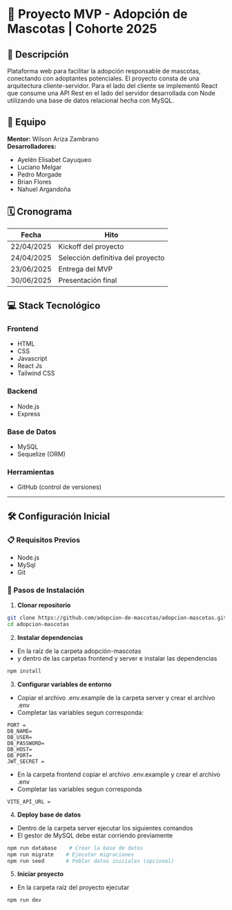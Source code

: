 # 🐾 Proyecto MVP - Adopción de Mascotas | Cohorte 2025

## 📌 Descripción
Plataforma web para facilitar la adopción responsable de mascotas, conectando con adoptantes potenciales.
El proyecto consta de una arquitectura cliente-servidor. Para el lado del cliente se implementó React que
consume una API Rest en el lado del servidor desarrollada con Node utilizando una base de datos relacional hecha con MySQL.

## 👥 Equipo
**Mentor:** Wilson Ariza Zambrano  
**Desarrolladores:**
- Ayelén Elisabet Cayuqueo
- Luciano Melgar
- Pedro Morgade
- Brian Flores
- Nahuel Argandoña

## 🗓️ Cronograma
| Fecha           | Hito |
|-----------------|------|
| 22/04/2025     | Kickoff del proyecto |
| 24/04/2025     | Selección definitiva del proyecto |
| 23/06/2025     | Entrega del MVP |
| 30/06/2025     | Presentación final |

## 💻 Stack Tecnológico
### Frontend
- HTML
- CSS
- Javascript
- React Js
- Tailwind CSS

### Backend
- Node.js
- Express

### Base de Datos
- MySQL
- Sequelize (ORM)

### Herramientas
- GitHub (control de versiones)

---

## 🛠️ Configuración Inicial

### 📋 Requisitos Previos
- Node.js
- MySql
- Git

### 🔧 Pasos de Instalación

1. **Clonar repositorio**
```bash
git clone https://github.com/adopcion-de-mascotas/adopcion-mascotas.git
cd adopcion-mascotas
```

2. **Instalar dependencias**
- En la raíz de la carpeta adopción-mascotas
- y dentro de las carpetas frontend y server e instalar las dependencias
```bash
npm install
```

3. **Configurar variables de entorno**
- Copiar el archivo .env.example de la carpeta server y crear el archivo .env
- Completar las variables segun corresponda:
```env
PORT =
DB_NAME=
DB_USER=
DB_PASSWORD=
DB_HOST=
DB_PORT=
JWT_SECRET =
```

- En la carpeta frontend copiar el archivo .env.example y crear el archivo .env
- Completar las variables segun corresponda
```env
VITE_API_URL =
```

4. **Deploy base de datos**
- Dentro de la carpeta server ejecutar los siguientes comandos
- El gestor de MySQL debe estar corriendo previamente 

```bash
npm run database    # Crear la base de datos
npm run migrate    # Ejecutar migraciones
npm run seed       # Poblar datos iniciales (opcional)
```

5. **Iniciar proyecto**
- En la carpeta raíz del proyecto ejecutar
```bash
npm run dev
```
